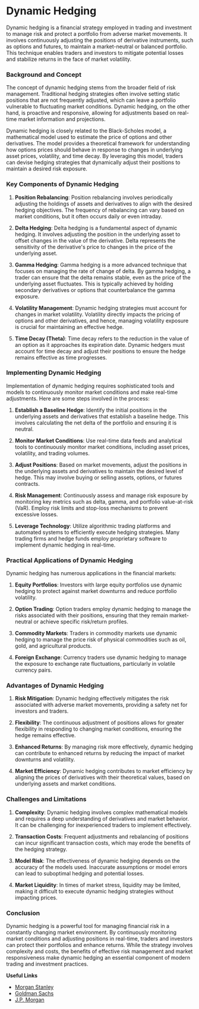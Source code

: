 # **Dynamic Hedging**

Dynamic hedging is a financial strategy employed in trading and investment to manage risk and protect a portfolio from adverse market movements. It involves continuously adjusting the positions of derivative instruments, such as options and futures, to maintain a market-neutral or balanced portfolio. This technique enables traders and investors to mitigate potential losses and stabilize returns in the face of market volatility.

### Background and Concept

The concept of dynamic hedging stems from the broader field of risk management. Traditional hedging strategies often involve setting static positions that are not frequently adjusted, which can leave a portfolio vulnerable to fluctuating market conditions. Dynamic hedging, on the other hand, is proactive and responsive, allowing for adjustments based on real-time market information and projections.

Dynamic hedging is closely related to the Black-Scholes model, a mathematical model used to estimate the price of options and other derivatives. The model provides a theoretical framework for understanding how options prices should behave in response to changes in underlying asset prices, volatility, and time decay. By leveraging this model, traders can devise hedging strategies that dynamically adjust their positions to maintain a desired risk exposure.

### Key Components of Dynamic Hedging

1. **Position Rebalancing**: Position rebalancing involves periodically adjusting the holdings of assets and derivatives to align with the desired hedging objectives. The frequency of rebalancing can vary based on market conditions, but it often occurs daily or even intraday.

2. **Delta Hedging**: Delta hedging is a fundamental aspect of dynamic hedging. It involves adjusting the position in the underlying asset to offset changes in the value of the derivative. Delta represents the sensitivity of the derivative's price to changes in the price of the underlying asset.

3. **Gamma Hedging**: Gamma hedging is a more advanced technique that focuses on managing the rate of change of delta. By gamma hedging, a trader can ensure that the delta remains stable, even as the price of the underlying asset fluctuates. This is typically achieved by holding secondary derivatives or options that counterbalance the gamma exposure.

4. **Volatility Management**: Dynamic hedging strategies must account for changes in market volatility. Volatility directly impacts the pricing of options and other derivatives, and hence, managing volatility exposure is crucial for maintaining an effective hedge.

5. **Time Decay (Theta)**: Time decay refers to the reduction in the value of an option as it approaches its expiration date. Dynamic hedgers must account for time decay and adjust their positions to ensure the hedge remains effective as time progresses.

### Implementing Dynamic Hedging

Implementation of dynamic hedging requires sophisticated tools and models to continuously monitor market conditions and make real-time adjustments. Here are some steps involved in the process:

1. **Establish a Baseline Hedge**: Identify the initial positions in the underlying assets and derivatives that establish a baseline hedge. This involves calculating the net delta of the portfolio and ensuring it is neutral.

2. **Monitor Market Conditions**: Use real-time data feeds and analytical tools to continuously monitor market conditions, including asset prices, volatility, and trading volumes.

3. **Adjust Positions**: Based on market movements, adjust the positions in the underlying assets and derivatives to maintain the desired level of hedge. This may involve buying or selling assets, options, or futures contracts.

4. **Risk Management**: Continuously assess and manage risk exposure by monitoring key metrics such as delta, gamma, and portfolio value-at-risk (VaR). Employ risk limits and stop-loss mechanisms to prevent excessive losses.

5. **Leverage Technology**: Utilize algorithmic trading platforms and automated systems to efficiently execute hedging strategies. Many trading firms and hedge funds employ proprietary software to implement dynamic hedging in real-time.

### Practical Applications of Dynamic Hedging

Dynamic hedging has numerous applications in the financial markets:

1. **Equity Portfolios**: Investors with large equity portfolios use dynamic hedging to protect against market downturns and reduce portfolio volatility.

2. **Option Trading**: Option traders employ dynamic hedging to manage the risks associated with their positions, ensuring that they remain market-neutral or achieve specific risk/return profiles.

3. **Commodity Markets**: Traders in commodity markets use dynamic hedging to manage the price risk of physical commodities such as oil, gold, and agricultural products.

4. **Foreign Exchange**: Currency traders use dynamic hedging to manage the exposure to exchange rate fluctuations, particularly in volatile currency pairs.

### Advantages of Dynamic Hedging

1. **Risk Mitigation**: Dynamic hedging effectively mitigates the risk associated with adverse market movements, providing a safety net for investors and traders.

2. **Flexibility**: The continuous adjustment of positions allows for greater flexibility in responding to changing market conditions, ensuring the hedge remains effective.

3. **Enhanced Returns**: By managing risk more effectively, dynamic hedging can contribute to enhanced returns by reducing the impact of market downturns and volatility.

4. **Market Efficiency**: Dynamic hedging contributes to market efficiency by aligning the prices of derivatives with their theoretical values, based on underlying assets and market conditions.

### Challenges and Limitations

1. **Complexity**: Dynamic hedging involves complex mathematical models and requires a deep understanding of derivatives and market behavior. It can be challenging for inexperienced traders to implement effectively.

2. **Transaction Costs**: Frequent adjustments and rebalancing of positions can incur significant transaction costs, which may erode the benefits of the hedging strategy.

3. **Model Risk**: The effectiveness of dynamic hedging depends on the accuracy of the models used. Inaccurate assumptions or model errors can lead to suboptimal hedging and potential losses.

4. **Market Liquidity**: In times of market stress, liquidity may be limited, making it difficult to execute dynamic hedging strategies without impacting prices.

### Conclusion

Dynamic hedging is a powerful tool for managing financial risk in a constantly changing market environment. By continuously monitoring market conditions and adjusting positions in real-time, traders and investors can protect their portfolios and enhance returns. While the strategy involves complexity and costs, the benefits of effective risk management and market responsiveness make dynamic hedging an essential component of modern trading and investment practices.

**Useful Links**
- [Morgan Stanley](https://www.morganstanley.com/)
- [Goldman Sachs](https://www.goldmansachs.com/)
- [J.P. Morgan](https://www.jpmorgan.com/)
